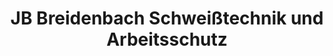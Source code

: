---
title: "JB Breidenbach Schweißtechnik und Arbeitsschutz"
url: /solingen/jb-breidenbach-schweisstechnik-und-arbeitsschutz/
shop: Allgemein
---